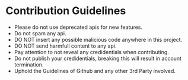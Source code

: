 # Contribution Guidelines

- Please do not use deprecated apis for new features.
- Do not spam any api.
- DO NOT insert any possible malicious code anywhere in this project.
- DO NOT send harmfull content to any api.
- Pay attention to not reveal any credidentials when contributing.
- Do not publish your credidentials, breaking this will result in account termination.
- Uphold the Guidelines of Github and any other 3rd Party involved.
